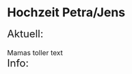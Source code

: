 <style> 
  .title { color:  rgb(0, 0, 0)
  padding-bottom: 20px;
  }
  .zwischenüberschrift {
  padding-bottom: 20px;
  }
  
  body { padding-left:  10px;
         padding-right: 10px;
  }
  
  .middle1 { padding-bottom: 20px; }

  
</style>


<body>

<h1 class=title >Hochzeit Petra/Jens </h1>
  
<div id="oben" class=middle1 > 
  <font size="5" class=zwischenüberschrift > Aktuell: </font>
</div>
<div id="middle">  
<font size="3"> Mamas toller text </font>
</div>
  
<div id="bottom">
  <font size="5" class=zwischenübeerschrift1 > Info: </font>
  </div>  
  

  
  
</div>

</body>
